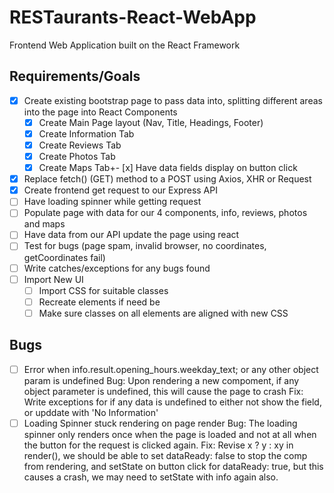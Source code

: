 # RESTaurants-React-WebApp
Frontend Web Application built on the React Framework

## Requirements/Goals

- [x] Create existing bootstrap page to pass data into, splitting different areas into the page into React Components
    - [x] Create Main Page layout (Nav, Title, Headings, Footer)
    - [x] Create Information Tab
    - [x] Create Reviews Tab
    - [x] Create Photos Tab
    - [x] Create Maps Tab+- [x] Have data fields display on button click
- [x] Replace fetch() (GET) method to a POST using Axios, XHR or Request
- [x] Create frontend get request to our Express API
- [ ] Have loading spinner while getting request
- [ ] Populate page with data for our 4 components, info, reviews, photos and maps
- [ ] Have data from our API update the page using react
- [ ] Test for bugs (page spam, invalid browser, no coordinates, getCoordinates fail)
- [ ] Write catches/exceptions for any bugs found
- [ ] Import New UI 
    - [ ] Import CSS for suitable classes
    - [ ] Recreate elements if need be
    - [ ] Make sure classes on all elements are aligned with new CSS

## Bugs

- [ ] Error when info.result.opening_hours.weekday_text; or any other object param is undefined
    Bug: Upon rendering a new compoment, if any object parameter is undefined, this will cause the page to crash
    Fix: Write exceptions for if any data is undefined to either not show the field, or upddate with 'No Information'
- [ ] Loading Spinner stuck rendering on page render
    Bug: The loading spinner only renders once when the page is loaded and not at all when the button for the request is clicked again.
    Fix: Revise x ? y : xy in render(), we should be able to set dataReady: false to stop the comp from rendering, and setState on button click for dataReady: true, but this causes a crash, we may need to setState with info again also.
